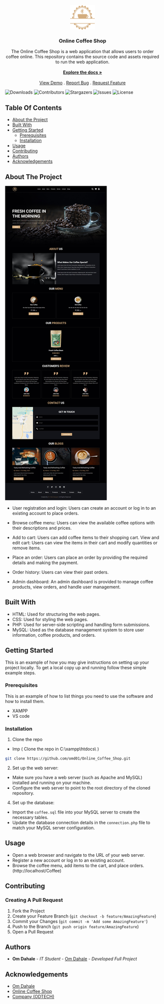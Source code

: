<br/>
<p align="center">
  <a href="https://github.com/omd01/Online_Coffee_Shop">
    <img src="images/logo.png" alt="Logo" width="80" height="80">
  </a>

  <h3 align="center">Online Coffee Shop</h3>

  <p align="center">
    The Online Coffee Shop is a web application that allows users to order coffee online. This repository contains the source code and assets required to run the web application.
    <br/>
    <br/>
    <a href="https://github.com/omd01/Online_Coffee_Shop"><strong>Explore the docs »</strong></a>
    <br/>
    <br/>
    <a href="https://github.com/omd01/Online_Coffee_Shop">View Demo</a>
    .
    <a href="https://github.com/omd01/Online_Coffee_Shop/issues">Report Bug</a>
    .
    <a href="https://github.com/omd01/Online_Coffee_Shop/issues">Request Feature</a>
  </p>
</p>

![Downloads](https://img.shields.io/github/downloads/omd01/Online_Coffee_Shop/total) ![Contributors](https://img.shields.io/github/contributors/omd01/Online_Coffee_Shop?color=dark-green) ![Stargazers](https://img.shields.io/github/stars/omd01/Online_Coffee_Shop?style=social) ![Issues](https://img.shields.io/github/issues/omd01/Online_Coffee_Shop) ![License](https://img.shields.io/github/license/omd01/Online_Coffee_Shop) 

## Table Of Contents

* [About the Project](#about-the-project)
* [Built With](#built-with)
* [Getting Started](#getting-started)
  * [Prerequisites](#prerequisites)
  * [Installation](#installation)
* [Usage](#usage)
* [Contributing](#contributing)
* [Authors](#authors)
* [Acknowledgements](#acknowledgements)

## About The Project

![Screen Shot](Screenshots/Coffee_Home_Page.jpeg)

* User registration and login: Users can create an account or log in to an existing account to place orders.

* Browse coffee menu: Users can view the available coffee options with their descriptions and prices.

* Add to cart: Users can add coffee items to their shopping cart.
View and edit cart: Users can view the items in their cart and modify quantities or remove items.

* Place an order: Users can place an order by providing the required details and making the payment.

* Order history: Users can view their past orders.

* Admin dashboard: An admin dashboard is provided to manage coffee products, view orders, and handle user management.

## Built With

* HTML: Used for structuring the web pages.
* CSS: Used for styling the web pages.
* PHP: Used for server-side scripting and handling form submissions.
* MySQL: Used as the database management system to store user 
  information, coffee products, and orders.

## Getting Started

This is an example of how you may give instructions on setting up your project locally.
To get a local copy up and running follow these simple example steps.

### Prerequisites

This is an example of how to list things you need to use the software and how to install them.

* XAMPP
* VS code

### Installation

1. Clone the repo

 * Imp ( Clone the repo in C:\xampp\htdocs\ )

```sh
git clone https://github.com/omd01/Online_Coffee_Shop.git
```

2. Set up the web server:

- Make sure you have a web server (such as Apache and MySQL) installed and running on your machine.
- Configure the web server to point to the root directory of the cloned repository.

4. Set up the database:

- Import the `coffee.sql` file into your MySQL server to create the necessary tables.
- Update the database connection details in the `connection.php` file to match your MySQL server configuration.


## Usage

- Open a web browser and navigate to the URL of your web server.
- Register a new account or log in to an existing account.
- Browse the coffee menu, add items to the cart, and place orders.(http://localhost/Coffee)

## Contributing



### Creating A Pull Request

1. Fork the Project
2. Create your Feature Branch (`git checkout -b feature/AmazingFeature`)
3. Commit your Changes (`git commit -m 'Add some AmazingFeature'`)
4. Push to the Branch (`git push origin feature/AmazingFeature`)
5. Open a Pull Request

## Authors

* **Om Dahale** - *IT Student* - [Om Dahale](https://github.com/omd01/) - *Developed Full Project*

## Acknowledgements

* [Om Dahale](https://github.com/omd01/)
* [Online Coffee Shop](https://github.com/omd01/Online_Coffee_Shop)
* [Company (ODTECH)](https://github.com/odtech/)
